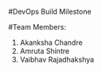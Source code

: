 #DevOps Build Milestone

#Team Members:
1. Akanksha Chandre
2. Amruta Shintre
3. Vaibhav Rajadhakshya

